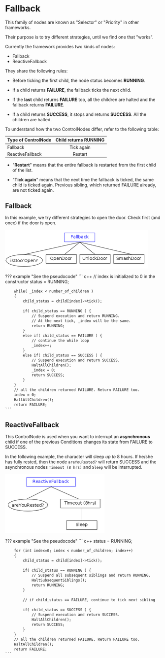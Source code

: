 # Fallback

This family of nodes are known as "Selector" or "Priority"
in other frameworks.

Their purpose is to try different strategies, until we find one that "works".

Currently the framework provides two kinds of nodes:

- Fallback
- ReactiveFallback

They share the following rules:

- Before ticking the first child, the node status becomes __RUNNING__.

- If a child returns __FAILURE__, the fallback ticks the next child.

- If the __last__ child returns __FAILURE__ too, all the children are halted and
 the fallback returns __FAILURE__.
 
- If a child returns __SUCCESS__, it stops and returns __SUCCESS__.
  All the children are halted. 

To understand how the two ControlNodes differ, refer to the following table:

| Type of ControlNode | Child returns RUNNING |
|---|:---:|
| Fallback | Tick again  |
| ReactiveFallback  |  Restart |

- "__Restart__" means that the entire fallback is restarted from the first 
  child of the list.

- "__Tick again__" means that the next time the fallback is ticked, the 
  same child is ticked again. Previous sibling, which returned FAILURE already,
  are not ticked again.

## Fallback

In this example, we try different strategies to open the door. 
Check first (and once) if the door is open.

![FallbackNode](images/FallbackSimplified.png)

??? example "See the pseudocode"
	``` c++
		// index is initialized to 0 in the constructor
		status = RUNNING;

		while( _index < number_of_children )
		{
			child_status = child[index]->tick();
			
			if( child_status == RUNNING ) {
				// Suspend execution and return RUNNING.
				// At the next tick, _index will be the same.
				return RUNNING;
			}
			else if( child_status == FAILURE ) {
				// continue the while loop
				_index++;
			}
			else if( child_status == SUCCESS ) {
				// Suspend execution and return SUCCESS.
   			    HaltAllChildren();
				_index = 0;
				return SUCCESS;
			}
		}
		// all the children returned FAILURE. Return FAILURE too.
		index = 0;
		HaltAllChildren();
		return FAILURE;
	```	

## ReactiveFallback

This ControlNode is used when you want to interrupt an __asynchronous__
child if one of the previous Conditions changes its state from 
FAILURE to SUCCESS.

In the following example, the character will sleep *up to* 8 hours. If he/she has fully rested, then the node `areYouRested?` will return SUCCESS and the asynchronous nodes `Timeout (8 hrs)` and `Sleep` will be interrupted.

![ReactiveFallback](images/ReactiveFallback.png)


??? example "See the pseudocode"
	``` c++
		status = RUNNING;

		for (int index=0; index < number_of_children; index++)
		{
			child_status = child[index]->tick();
			
			if( child_status == RUNNING ) {
				// Suspend all subsequent siblings and return RUNNING.
				HaltSubsequentSiblings();
				return RUNNING;
			}
			
			// if child_status == FAILURE, continue to tick next sibling
			
			if( child_status == SUCCESS ) {
				// Suspend execution and return SUCCESS.
   				HaltAllChildren();
				return SUCCESS;
			}
		}
		// all the children returned FAILURE. Return FAILURE too.
		HaltAllChildren();
		return FAILURE;
	```	


 

